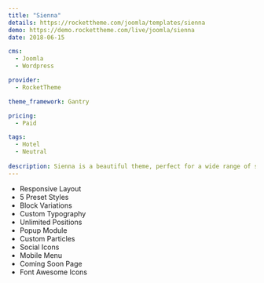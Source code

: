 ```yaml
---
title: "Sienna"
details: https://rockettheme.com/joomla/templates/sienna
demo: https://demo.rockettheme.com/live/joomla/sienna
date: 2018-06-15

cms: 
  - Joomla
  - Wordpress

provider: 
  - RocketTheme

theme_framework: Gantry

pricing:
  - Paid

tags:
  - Hotel
  - Neutral
  
description: Sienna is a beautiful theme, perfect for a wide range of sites from travel agencies and hotels to apartment complexes and event venues. It features a brilliant layout and unique particles to help you create the perfect website.
---
```


* Responsive Layout
* 5 Preset Styles
* Block Variations
* Custom Typography
* Unlimited Positions
* Popup Module
* Custom Particles
* Social Icons
* Mobile Menu
* Coming Soon Page
* Font Awesome Icons	